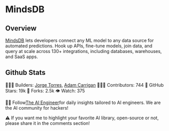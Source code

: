 # MindsDB

## Overview
[MindsDB](https://www.linkedin.com/company/mindsdb/) lets developers connect any ML model to any data source for automated predictions. Hook up APIs, fine-tune models, join data, and query at scale across 130+ integrations, including databases, warehouses, and SaaS apps.

## Github Stats
👷🏽‍♀️ Builders: [Jorge Torres](https://www.linkedin.com/in/torresjorge/), [Adam Carrigan](https://www.linkedin.com/in/carrigan/)
👩🏽‍💻 Contributors: 744
💫 GitHub Stars: 19k
🍴 Forks: 2.5k
👁️ Watch: 375

🧙🏽 Follow[The AI Engineer](https://www.linkedin.com/company/theaiengineer/)for daily insights tailored to AI engineers. We are the AI community for hackers!

⚠️ If you want me to highlight your favorite AI library, open-source or not, please share it in the comments section!